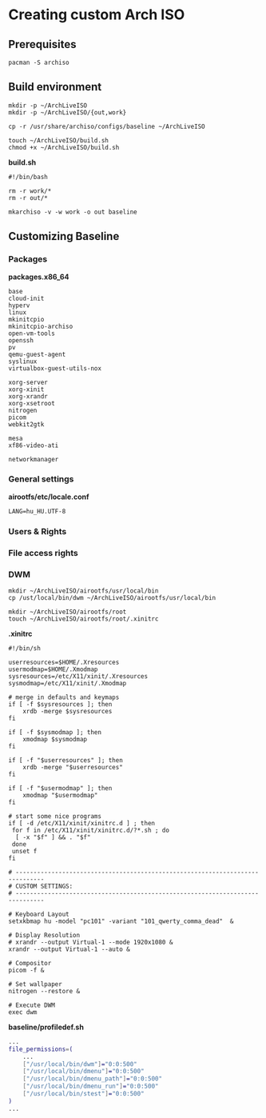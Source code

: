 # Creating custom Arch ISO

## Prerequisites
```shell
pacman -S archiso
```

## Build environment
```shell
mkdir -p ~/ArchLiveISO
mkdir -p ~/ArchLiveISO/{out,work}

cp -r /usr/share/archiso/configs/baseline ~/ArchLiveISO

touch ~/ArchLiveISO/build.sh
chmod +x ~/ArchLiveISO/build.sh
```

**build.sh**
```shell
#!/bin/bash

rm -r work/*
rm -r out/*

mkarchiso -v -w work -o out baseline
```

## Customizing Baseline

### Packages

**packages.x86_64**
```
base
cloud-init
hyperv
linux
mkinitcpio
mkinitcpio-archiso
open-vm-tools
openssh
pv
qemu-guest-agent
syslinux
virtualbox-guest-utils-nox

xorg-server
xorg-xinit
xorg-xrandr
xorg-xsetroot
nitrogen
picom
webkit2gtk

mesa
xf86-video-ati

networkmanager
```

### General settings

**airootfs/etc/locale.conf**
```shell
LANG=hu_HU.UTF-8
```

### Users & Rights

### File access rights

### DWM
```shell
mkdir ~/ArchLiveISO/airootfs/usr/local/bin
cp /ust/local/bin/dwm ~/ArchLiveISO/airootfs/usr/local/bin

mkdir ~/ArchLiveISO/airootfs/root
touch ~/ArchLiveISO/airootfs/root/.xinitrc
```

**.xinitrc**
```shell
#!/bin/sh

userresources=$HOME/.Xresources
usermodmap=$HOME/.Xmodmap
sysresources=/etc/X11/xinit/.Xresources
sysmodmap=/etc/X11/xinit/.Xmodmap

# merge in defaults and keymaps
if [ -f $sysresources ]; then
    xrdb -merge $sysresources
fi

if [ -f $sysmodmap ]; then
    xmodmap $sysmodmap
fi

if [ -f "$userresources" ]; then
    xrdb -merge "$userresources"
fi

if [ -f "$usermodmap" ]; then
    xmodmap "$usermodmap"
fi

# start some nice programs
if [ -d /etc/X11/xinit/xinitrc.d ] ; then
 for f in /etc/X11/xinit/xinitrc.d/?*.sh ; do
  [ -x "$f" ] && . "$f"
 done
 unset f
fi

# ------------------------------------------------------------------------------
# CUSTOM SETTINGS:
# ------------------------------------------------------------------------------

# Keyboard Layout
setxkbmap hu -model "pc101" -variant "101_qwerty_comma_dead"  &

# Display Resolution
# xrandr --output Virtual-1 --mode 1920x1080 &
xrandr --output Virtual-1 --auto &

# Compositor
picom -f &

# Set wallpaper
nitrogen --restore &

# Execute DWM
exec dwm
```

**baseline/profiledef.sh**
```bash
...
file_permissions=(
    ...
    ["/usr/local/bin/dwm"]="0:0:500"
    ["/usr/local/bin/dmenu"]="0:0:500"
    ["/usr/local/bin/dmenu_path"]="0:0:500"
    ["/usr/local/bin/dmenu_run"]="0:0:500"
    ["/usr/local/bin/stest"]="0:0:500"
)
...
```
